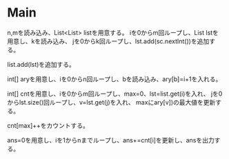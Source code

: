 # Main
n,mを読み込み、List<List<Integer>> listを用意する。
iを0からm回ループし、List<Integer> lstを用意し、kを読み込み、
jを0からk回ループし、lst.add(sc.nextInt())を追加する。

list.add(lst)を追加する。

int[] aryを用意し、iを0からn回ループし、bを読み込み、ary[b]=i+1を入れる。

int[] cntを用意し、iを0からm回ループし、max=0、lst=list.get(i)を入れ、
jを0からlst.size()回ループし、v=lst.get(j)を入れ、
maxにary[v])の最大値を更新する。

cnt[max]++をカウントする。

ans=0を用意し、iを1からnまでループし、ans+=cnt[i]を更新し、ansを出力する。
